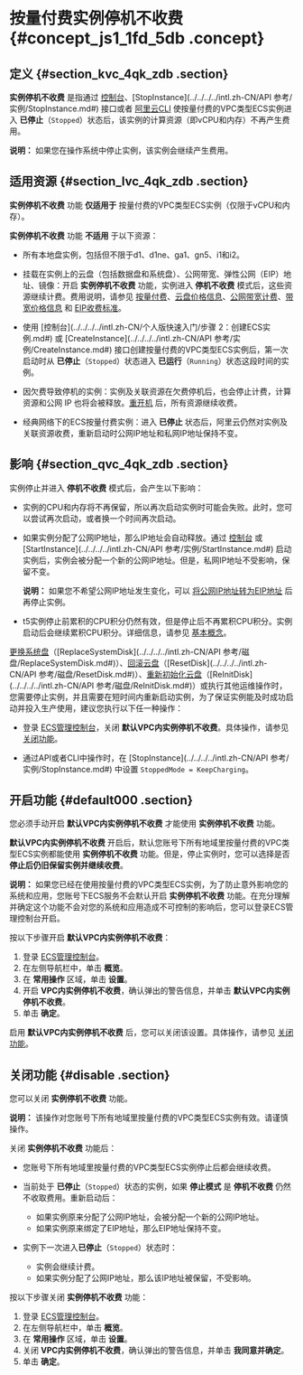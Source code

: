 # 按量付费实例停机不收费 {#concept_js1_1fd_5db .concept}

## 定义 {#section_kvc_4qk_zdb .section}

**实例停机不收费** 是指通过 [控制台](../../../../intl.zh-CN/用户指南/实例/启动或停止实例.md#)、[StopInstance](../../../../intl.zh-CN/API 参考/实例/StopInstance.md#) 接口或者 [阿里云CLI](https://www.alibabacloud.com/help/product/29991.htm) 使按量付费的VPC类型ECS实例进入 **已停止**（`Stopped`）状态后，该实例的计算资源（即vCPU和内存）不再产生费用。

**说明：** 如果您在操作系统中停止实例，该实例会继续产生费用。

## 适用资源 {#section_lvc_4qk_zdb .section}

**实例停机不收费** 功能 **仅适用于** 按量付费的VPC类型ECS实例（仅限于vCPU和内存）。

**实例停机不收费** 功能 **不适用** 于以下资源：

-   所有本地盘实例，包括但不限于d1、d1ne、ga1、gn5、i1和i2。

-   挂载在实例上的云盘（包括数据盘和系统盘）、公网带宽、弹性公网（EIP）地址、镜像：开启 **实例停机不收费** 功能，实例进入 **停机不收费** 模式后，这些资源继续计费。费用说明，请参见 [按量付费](intl.zh-CN/产品定价/按量付费.md#)、[云盘价格信息](https://www.alibabacloud.com/product/ecs)、[公网带宽计费](intl.zh-CN/产品定价/公网带宽计费.md#)、[带宽价格信息](https://www.alibabacloud.com/product/ecs) 和 [EIP收费标准](../../../../intl.zh-CN/产品定价/按量付费.md#)。

-   使用 [控制台](../../../../intl.zh-CN/个人版快速入门/步骤 2：创建ECS实例.md#) 或 [CreateInstance](../../../../intl.zh-CN/API 参考/实例/CreateInstance.md#) 接口创建按量付费的VPC类型ECS实例后，第一次启动时从 **已停止**（`Stopped`）状态进入 **已运行**（`Running`）状态这段时间的实例。

-   因欠费导致停机的实例：实例及关联资源在欠费停机后，也会停止计费，计算资源和公网 IP 也将会被释放。[重开机](../../../../intl.zh-CN/用户指南/实例/重开机.md#) 后，所有资源继续收费。

-   经典网络下的ECS按量付费实例：进入 **已停止** 状态后，阿里云仍然对实例及关联资源收费，重新启动时公网IP地址和私网IP地址保持不变。


## 影响 {#section_qvc_4qk_zdb .section}

实例停止并进入 **停机不收费** 模式后，会产生以下影响：

-   实例的CPU和内存将不再保留，所以再次启动实例时可能会失败。此时，您可以尝试再次启动，或者换一个时间再次启动。

-   如果实例分配了公网IP地址，那么IP地址会自动释放。通过 [控制台](../../../../intl.zh-CN/用户指南/实例/启动或停止实例.md#) 或 [StartInstance](../../../../intl.zh-CN/API 参考/实例/StartInstance.md#) 启动实例后，实例会被分配一个新的公网IP地址。但是，私网IP地址不受影响，保留不变。

    **说明：** 如果您不希望公网IP地址发生变化，可以 [将公网IP地址转为EIP地址](../../../../intl.zh-CN/用户指南/实例/修改IP地址/公网IP转换为弹性公网IP.md#) 后再停止实例。

-   t5实例停止前累积的CPU积分仍然有效，但是停止后不再累积CPU积分。实例启动后会继续累积CPU积分。详细信息，请参见 [基本概念](../../../../intl.zh-CN/产品简介/实例/突发性能实例/基本概念.md#)。


[更换系统盘](../../../../intl.zh-CN/用户指南/云盘/更换系统盘（公共镜像）.md#)（[ReplaceSystemDisk](../../../../intl.zh-CN/API 参考/磁盘/ReplaceSystemDisk.md#)）、[回滚云盘](../../../../intl.zh-CN/用户指南/云盘/回滚云盘.md#)（[ResetDisk](../../../../intl.zh-CN/API 参考/磁盘/ResetDisk.md#)）、[重新初始化云盘](../../../../intl.zh-CN/用户指南/云盘/重新初始化云盘.md#)（[ReInitDisk](../../../../intl.zh-CN/API 参考/磁盘/ReInitDisk.md#)）或执行其他运维操作时，您需要停止实例，并且需要在短时间内重新启动实例，为了保证实例能及时成功启动并投入生产使用，建议您执行以下任一种操作：

-   登录 [ECS管理控制台](https://ecs.console.aliyun.com/#/home)，关闭 **默认VPC内实例停机不收费**。具体操作，请参见 [关闭功能](#disable)。

-   通过API或者CLI中操作时，在 [StopInstance](../../../../intl.zh-CN/API 参考/实例/StopInstance.md#) 中设置 `StoppedMode = KeepCharging`。


## 开启功能 {#default000 .section}

您必须手动开启 **默认VPC内实例停机不收费** 才能使用 **实例停机不收费** 功能。

**默认VPC内实例停机不收费** 开启后，默认您账号下所有地域里按量付费的VPC类型ECS实例都能使用 **实例停机不收费** 功能。但是，停止实例时，您可以选择是否 **停止后仍旧保留实例并继续收费**。

**说明：** 如果您已经在使用按量付费的VPC类型ECS实例，为了防止意外影响您的系统和应用，您账号下ECS服务不会默认开启 **实例停机不收费** 功能。在充分理解并确定这个功能不会对您的系统和应用造成不可控制的影响后，您可以登录ECS管理控制台开启。

按以下步骤开启 **默认VPC内实例停机不收费**：

1.  登录 [ECS管理控制台](https://ecs.console.aliyun.com/#/home)。
2.  在左侧导航栏中，单击 **概览**。
3.  在 **常用操作** 区域，单击 **设置**。
4.  开启 **VPC内实例停机不收费**，确认弹出的警告信息，并单击 **默认VPC内实例停机不收费**。
5.  单击 **确定**。

启用 **默认VPC内实例停机不收费** 后，您可以关闭该设置。具体操作，请参见 [关闭功能](#disable)。

## 关闭功能 {#disable .section}

您可以关闭 **实例停机不收费** 功能。

**说明：** 该操作对您账号下所有地域里按量付费的VPC类型ECS实例有效。请谨慎操作。

关闭 **实例停机不收费** 功能后：

-   您账号下所有地域里按量付费的VPC类型ECS实例停止后都会继续收费。

-   当前处于 **已停止**（`Stopped`）状态的实例，如果 **停止模式** 是 **停机不收费** 仍然不收取费用。重新启动后：

    -   如果实例原来分配了公网IP地址，会被分配一个新的公网IP地址。
    -   如果实例原来绑定了EIP地址，那么EIP地址保持不变。
-   实例下一次进入**已停止**（`Stopped`）状态时：

    -   实例会继续计费。
    -   如果实例分配了公网IP地址，那么该IP地址被保留，不受影响。

按以下步骤关闭 **实例停机不收费** 功能：

1.  登录 [ECS管理控制台](https://ecs.console.aliyun.com/#/home)。
2.  在左侧导航栏中，单击 **概览**。
3.  在 **常用操作** 区域，单击 **设置**。
4.  关闭 **VPC内实例停机不收费**，确认弹出的警告信息，并单击 **我同意并确定**。
5.  单击 **确定**。


